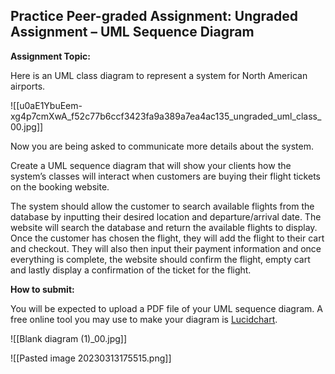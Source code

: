 ## Practice Peer-graded Assignment: Ungraded Assignment – UML Sequence Diagram

**Assignment Topic:**

Here is an UML class diagram to represent a system for North American airports.

![[u0aE1YbuEem-xg4p7cmXwA_f52c77b6ccf3423fa9a389a7ea4ac135_ungraded_uml_class_00.jpg]]

Now you are being asked to communicate more details about the system.

Create a UML sequence diagram that will show your clients how the system’s classes will interact when customers are buying their flight tickets on the booking website.

The system should allow the customer to search available flights from the database by inputting their desired location and departure/arrival date. The website will search the database and return the available flights to display. Once the customer has chosen the flight, they will add the flight to their cart and checkout. They will also then input their payment information and once everything is complete, the website should confirm the flight, empty cart and lastly display a confirmation of the ticket for the flight.

**How to submit:**

You will be expected to upload a PDF file of your UML sequence diagram. A free online tool you may use to make your diagram is [Lucidchart](https://www.lucidchart.com/).

![[Blank diagram (1)_00.jpg]]

![[Pasted image 20230313175515.png]]